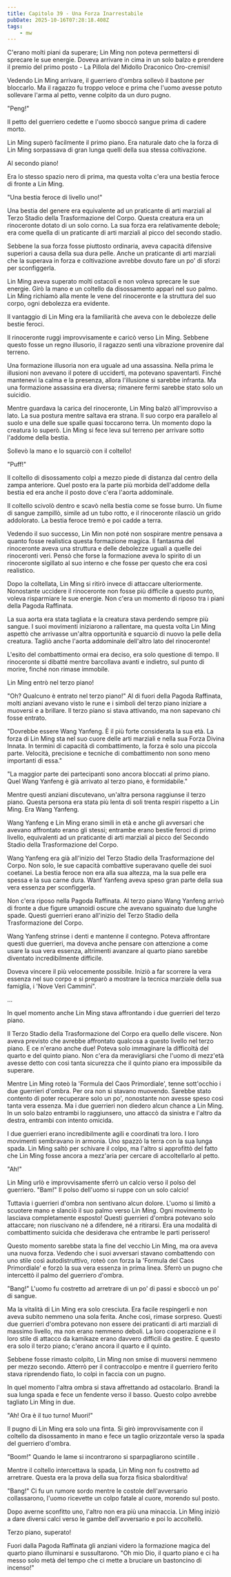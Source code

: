```yaml
---
title: Capitolo 39 - Una Forza Inarrestabile
pubDate: 2025-10-16T07:28:18.408Z
tags:
    - mw
---
```



C'erano molti piani da superare; Lin Ming non poteva permettersi di sprecare le sue energie. Doveva arrivare in cima in un solo balzo e prendere il premio del primo posto - La Pillola del Midollo Draconico Oro-cremisi!


Vedendo Lin Ming arrivare, il guerriero d'ombra sollevò il bastone per bloccarlo.
Ma il ragazzo fu troppo veloce e prima che l'uomo avesse potuto sollevare l'arma al petto, venne colpito da un duro pugno.


"Peng!"


Il petto del guerriero cedette e l'uomo sboccò sangue prima di cadere morto.


Lin Ming superò facilmente il primo piano. Era naturale dato che la forza di Lin Ming sorpassava di gran lunga quelli della sua stessa coltivazione.


Al secondo piano!


Era lo stesso spazio nero di prima, ma questa volta c'era una bestia feroce di fronte a Lin Ming.


"Una bestia feroce di livello uno!"


Una bestia del genere era equivalente ad un praticante di arti marziali al Terzo Stadio della Trasformazione del Corpo. Questa creatura era un rinoceronte dotato di un solo corno. La sua forza era relativamente debole; era come quella di un praticante di arti marziali al picco del secondo stadio.


Sebbene la sua forza fosse piuttosto ordinaria, aveva capacità difensive superiori a causa della sua dura pelle. Anche un praticante di arti marziali che la superava in forza e coltivazione avrebbe dovuto fare un po' di sforzi per sconfiggerla.


Lin Ming aveva superato molti ostacoli e non voleva sprecare le sue energie. Girò la mano e un coltello da disossamento apparì nel suo palmo. Lin Ming richiamò alla mente le vene del rinoceronte e la struttura del suo corpo, ogni debolezza era evidente.


Il vantaggio di Lin Ming era la familiarità che aveva con le debolezze delle bestie feroci.


Il rinoceronte ruggì improvvisamente e caricò verso Lin Ming. Sebbene questo fosse un regno illusorio, il ragazzo sentì una vibrazione provenire dal terreno.


Una formazione illusoria non era uguale ad una assassina. Nella prima le illusioni non avevano il potere di ucciderti, ma potevano spaventarti. Finché mantenevi la calma e la presenza, allora l'illusione si sarebbe infranta. Ma una formazione assassina era diversa; rimanere fermi sarebbe stato solo un suicidio.


Mentre guardava la carica del rinoceronte, Lin Ming balzò all'improvviso a lato. La sua postura mentre saltava era strana. Il suo corpo era parallelo al suolo e una delle sue spalle quasi toccarono terra. Un momento dopo la creatura lo superò. Lin Ming si fece leva sul terreno per arrivare sotto l'addome della bestia.


Sollevò la mano e lo squarciò con il coltello!


"Puff!"


Il coltello di disossamento colpì a mezzo piede di distanza dal centro della zampa anteriore. Quel posto era la parte più morbida dell'addome della bestia ed era anche il posto dove c'era l'aorta addominale.


Il coltello scivolò dentro e scavò nella bestia come se fosse burro. Un fiume di sangue zampillò, simile ad un tubo rotto, e il rinoceronte rilasciò un grido addolorato. La bestia feroce tremò e poi cadde a terra.


Vedendo il suo successo, Lin Min non poté non sospirare mentre pensava a quanto fosse realistica questa formazione magica. Il fantasma del rinoceronte aveva una struttura e delle debolezze uguali a quelle dei rinoceronti veri. Pensò che forse la formazione aveva lo spirito di un rinoceronte sigillato al suo interno e che fosse per questo che era così realistico.


Dopo la coltellata, Lin Ming si ritirò invece di attaccare ulteriormente. Nonostante uccidere il rinoceronte non fosse più difficile a questo punto, voleva risparmiare le sue energie. Non c'era un momento di riposo tra i piani della Pagoda Raffinata.


La sua aorta era stata tagliata e la creatura stava perdendo sempre più sangue. I suoi movimenti iniziarono a rallentare, ma questa volta Lin Ming aspettò che arrivasse un'altra opportunità e squarciò di nuovo la pelle della creatura. Tagliò anche l'aorta addominale dell'altro lato del rinoceronte!


L'esito del combattimento ormai era deciso, era solo questione di tempo. Il rinoceronte si dibatté mentre barcollava avanti e indietro, sul punto di morire, finché non rimase immobile.


Lin Ming entrò nel terzo piano!


"Oh? Qualcuno è entrato nel terzo piano!" Al di fuori della Pagoda Raffinata, molti anziani avevano visto le rune e i simboli del terzo piano iniziare a muoversi e a brillare. Il terzo piano si stava attivando, ma non sapevano chi fosse entrato.


"Dovrebbe essere Wang Yanfeng. È il più forte considerata la sua età. La forza di Lin Ming sta nel suo cuore delle arti marziali e nella sua Forza Divina Innata. In termini di capacità di combattimento, la forza è solo una piccola parte. Velocità, precisione e tecniche di combattimento non sono meno importanti di essa."


"La maggior parte dei partecipanti sono ancora bloccati al primo piano. Quel Wang Yanfeng è già arrivato al terzo piano, è formidabile."


Mentre questi anziani discutevano, un'altra persona raggiunse il terzo piano. Questa persona era stata più lenta di soli trenta respiri rispetto a Lin Ming. Era Wang Yanfeng.


Wang Yanfeng e Lin Ming erano simili in età e anche gli avversari che avevano affrontato erano gli stessi; entrambe erano bestie feroci di primo livello, equivalenti ad un praticante di arti marziali al picco del Secondo Stadio della Trasformazione del Corpo.


Wang Yanfeng era già all'inizio del Terzo Stadio della Trasformazione del Corpo. Non solo, le sue capacità combattive superavano quelle dei suoi coetanei. La bestia feroce non era alla sua altezza, ma la sua pelle era spessa e la sua carne dura.
Wanf Yanfeng aveva speso gran parte della sua vera essenza per sconfiggerla.


Non c'era riposo nella Pagoda Raffinata. Al terzo piano Wang Yanfeng arrivò di fronte a due figure umanoidi oscure che avevano sguainato due lunghe spade. Questi guerrieri erano all'inizio del Terzo Stadio della Trasformazione del Corpo.


Wang Yanfeng strinse i denti e mantenne il contegno. Poteva affrontare questi due guerrieri, ma doveva anche pensare con attenzione a come usare la sua vera essenza, altrimenti avanzare al quarto piano sarebbe diventato incredibilmente difficile.


Doveva vincere il più velocemente possibile. Iniziò a far scorrere la vera essenza nel suo corpo e si preparò a mostrare la tecnica marziale della sua famiglia, i 'Nove Veri Cammini".


...


In quel momento anche Lin Ming stava affrontando i due guerrieri del terzo piano.


Il Terzo Stadio della Trasformazione del Corpo era quello delle viscere. Non aveva previsto che avrebbe affrontato qualcosa a questo livello nel terzo piano.
E ce n'erano anche due! Poteva solo immaginare la difficoltà del quarto e del quinto piano. Non c'era da meravigliarsi che l'uomo di mezz'età avesse detto con così tanta sicurezza che il quinto piano era impossibile da superare.


Mentre Lin Ming roteò la 'Formula del Caos Primordiale', tenne sott'occhio i due guerrieri d'ombra. Per ora non si stavano muovendo. Sarebbe stato contento di poter recuperare solo un po', nonostante non avesse speso così tanta vera essenza. Ma i due guerrieri non diedero alcun chance a Lin Ming. In un solo balzo entrambi lo raggiunsero, uno attaccò da sinistra e l'altro da destra, entrambi con intento omicida.


I due guerrieri erano incredibilmente agili e coordinati tra loro. I loro movimenti sembravano in armonia. Uno spazzò la terra con la sua lunga spada. Lin Ming saltò per schivare il colpo, ma l'altro si approfittò del fatto che Lin Ming fosse ancora a mezz'aria per cercare di accoltellarlo al petto.


"Ah!"


Lin Ming urlò e improvvisamente sferrò un calcio verso il polso del guerriero.
"Bam!" Il polso dell'uomo si ruppe con un solo calcio!


Tuttavia i guerrieri d'ombra non sentivano alcun dolore. L'uomo si limitò a scuotere mano e slanciò il suo palmo verso Lin Ming. Ogni movimento lo lasciava completamente esposto! Questi guerrieri d'ombra potevano solo attaccare; non riuscivano né a difendere, né a ritirarsi. Era una modalità di combattimento suicida che desiderava che entrambe le parti perissero!


Questo momento sarebbe stata la fine del vecchio Lin Ming, ma ora aveva una nuova forza. Vedendo che i suoi avversari stavano combattendo con uno stile così autodistruttivo, roteò con forza la 'Formula del Caos Primordiale' e forzò la sua vera essenza in prima linea. Sferrò un pugno che intercettò il palmo del guerriero d'ombra.


"Bang!" L'uomo fu costretto ad arretrare di un po' di passi e sboccò un po' di sangue.


Ma la vitalità di Lin Ming era solo cresciuta. Era facile respingerli e non aveva subito nemmeno una sola ferita. Anche così, rimase sorpreso. Questi due guerrieri d'ombra potevano non essere dei praticanti di arti marziali di massimo livello, ma non erano nemmeno deboli. La loro cooperazione e il loro stile di attacco da kamikaze erano davvero difficili da gestire. E questo era solo il terzo piano; c'erano ancora il quarto e il quinto.


Sebbene fosse rimasto colpito, Lin Ming non smise di muoversi nemmeno per mezzo secondo. Atterrò per il contraccolpo e mentre il guerriero ferito stava riprendendo fiato, lo colpì in faccia con un pugno.


In quel momento l'altra ombra si stava affrettando ad ostacolarlo. Brandì la sua lunga spada e fece un fendente verso il basso. Questo colpo avrebbe tagliato Lin Ming in due.


"Ah! Ora è il tuo turno! Muori!"


Il pugno di Lin Ming era solo una finta. Si girò improvvisamente con il coltello da disossamento in mano e fece un taglio orizzontale verso la spada del guerriero d'ombra.


"Boom!" Quando le lame si incontrarono si sparpagliarono scintille .


Mentre il coltello intercettava la spada, Lin Ming non fu costretto ad arretrare. Questa era la prova della sua forza fisica sbalorditiva!


"Bang!" Ci fu un rumore sordo mentre le costole dell'avversario collassarono, l'uomo ricevette un colpo fatale al cuore, morendo sul posto.


Dopo averne sconfitto uno, l'altro non era più una minaccia. Lin Ming iniziò a dare diversi calci verso le gambe dell'avversario e poi lo accoltellò.


Terzo piano, superato!


Fuori dalla Pagoda Raffinata gli anziani videro la formazione magica del quarto piano illuminarsi e sussultarono. "Oh mio Dio, il quarto piano e ci ha messo solo metà del tempo che ci mette a bruciare un bastoncino di incenso!"
                                


                                



